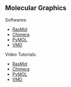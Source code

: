## Molecular Graphics

Softwares:
- [RasMol](http://www.openrasmol.org/)
- [Chimera](https://www.cgl.ucsf.edu/chimera/)
- [PyMOL](https://pymol.org/2/)
- [VMD](https://www.ks.uiuc.edu/Research/vmd/)

Video Tutorials:
- [RasMol](https://www.youtube.com/watch?v=cJd834ns8Ks)
- [Chimera](https://www.youtube.com/watch?v=hQxKYSUdiD8)
- [PyMOL](https://www.youtube.com/watch?v=wiKyOF-pGw4)
- [VMD](http://www.ks.uiuc.edu/Training/video2/vmd/)
